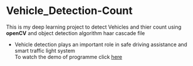 # Vehicle_Detection-Count

This is my deep learning project to detect Vehicles and thier count using **openCV** and object detection algorithm haar cascade file <br>
* Vehicle detection plays an important role in safe driving assistance and smart traffic light system<br>
To watch the demo of programme click [here]()
